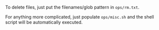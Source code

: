 To delete files, just put the filenames/glob pattern in `ops/rm.txt`. 

For anything more complicated, just populate `ops/misc.sh` and the shell script will be automatically executed.
